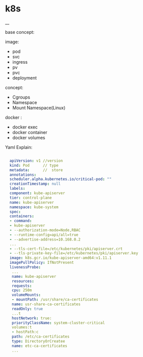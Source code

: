 # k8s

__

base concept:

image:
+ pod
+ svc
+ ingress
+ pv
+ pvc
+ deployment

concept:
+ Cgroups
+ Namespace
+ Mount Namespace(Linux)






docker :
+ docker exec
+ docker container
+ docker volumes


Yaml Explain:
```yaml

  apiVersion: v1 //version
  kind: Pod      // type
  metadata:      //  store 
  annotations:
  scheduler.alpha.kubernetes.io/critical-pod: ""
  creationTimestamp: null
  labels:
  component: kube-apiserver
  tier: control-plane
  name: kube-apiserver
  namespace: kube-system
  spec:
  containers:
  - command:
  - kube-apiserver
  - --authorization-mode=Node,RBAC
  - --runtime-config=api/all=true
  - --advertise-address=10.168.0.2
  ...
  - --tls-cert-file=/etc/kubernetes/pki/apiserver.crt
  - --tls-private-key-file=/etc/kubernetes/pki/apiserver.key
  image: k8s.gcr.io/kube-apiserver-amd64:v1.11.1
  imagePullPolicy: IfNotPresent
  livenessProbe:
   ...
   name: kube-apiserver
   resources:
   requests:
   cpu: 250m
   volumeMounts:
   - mountPath: /usr/share/ca-certificates
   name: usr-share-ca-certificates
   readOnly: true
   ...t
   hostNetwork: true:
   priorityClassName: system-cluster-critical
   volumes:t
   - hostPath:c
   path: /etc/ca-certificates
   type: DirectoryOrCreatee
   name: etc-ca-certificates
   ...

```

